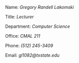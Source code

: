 Name: _Gregory Randell Lakomski_

Title: _Lecturer_

Department: _Computer Science_

Office: _CMAL 211_

Phone: _(512) 245-3409_

Email: _gl1082@txstate.edu_

